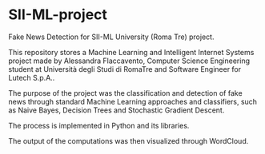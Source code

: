 # SII-ML-project
Fake News Detection for SII-ML University (Roma Tre) project.

This repository stores a Machine Learning and Intelligent Internet Systems project made by Alessandra Flaccavento, Computer Science Engineering student at Università degli Studi di RomaTre and Software Engineer for Lutech S.p.A.. 

The purpose of the project was the classification and detection of fake news through standard Machine Learning approaches and classifiers, such as Naive Bayes, Decision Trees and Stochastic Gradient Descent.

The process is implemented in Python and its libraries.

The output of the computations was then visualized through WordCloud.
